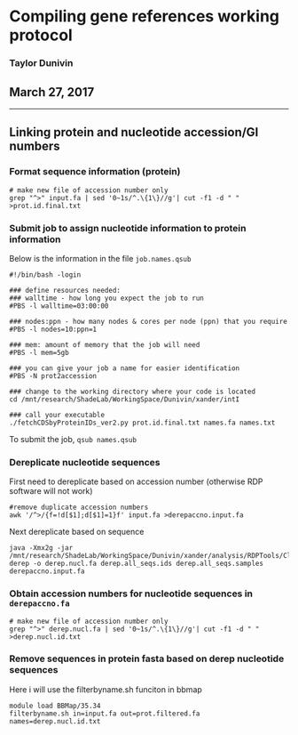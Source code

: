 # Compiling gene references working protocol
### Taylor Dunivin
## March 27, 2017
---
## Linking protein and nucleotide accession/GI numbers
### Format sequence information (protein)
```
# make new file of accession number only
grep "^>" input.fa | sed '0~1s/^.\{1\}//g'| cut -f1 -d " "  >prot.id.final.txt
```

### Submit job to assign nucleotide information to protein information
Below is the information in the file ```job.names.qsub```

```
#!/bin/bash -login
 
### define resources needed:
### walltime - how long you expect the job to run
#PBS -l walltime=03:00:00
 
### nodes:ppn - how many nodes & cores per node (ppn) that you require
#PBS -l nodes=10:ppn=1
 
### mem: amount of memory that the job will need
#PBS -l mem=5gb
 
### you can give your job a name for easier identification
#PBS -N prot2accession

### change to the working directory where your code is located
cd /mnt/research/ShadeLab/WorkingSpace/Dunivin/xander/intI
 
### call your executable
./fetchCDSbyProteinIDs_ver2.py prot.id.final.txt names.fa names.txt
```

To submit the job, ```qsub names.qsub```

### Dereplicate nucleotide sequences
First need to dereplicate based on accession number (otherwise RDP software will not work)
```
#remove duplicate accession numbers
awk '/^>/{f=!d[$1];d[$1]=1}f' input.fa >derepaccno.input.fa
```

Next dereplicate based on sequence
```
java -Xmx2g -jar /mnt/research/ShadeLab/WorkingSpace/Dunivin/xander/analysis/RDPTools/Clustering.jar derep -o derep.nucl.fa derep.all_seqs.ids derep.all_seqs.samples derepaccno.input.fa
```

### Obtain accession numbers for nucleotide sequences in ```derepaccno.fa```
```
# make new file of accession number only
grep "^>" derep.nucl.fa | sed '0~1s/^.\{1\}//g'| cut -f1 -d " "  >derep.nucl.id.txt
```

### Remove sequences in protein fasta based on derep nucleotide sequences
Here i will use the filterbyname.sh funciton in bbmap
```
module load BBMap/35.34
filterbyname.sh in=input.fa out=prot.filtered.fa names=derep.nucl.id.txt
```


